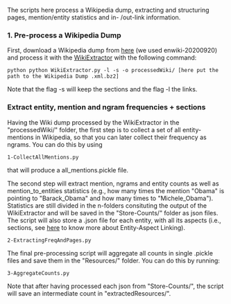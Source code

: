 The scripts here process a Wikipedia dump, extracting and structuring pages, mention/entity statistics and in- /out-link information.


### 1. Pre-process a Wikipedia Dump

First, download a Wikipedia dump from [here](https://dumps.wikimedia.org/enwiki/) (we used enwiki-20200920) and process it with the [WikiExtractor](http://medialab.di.unipi.it/wiki/Wikipedia_Extractor) with the following command:

```
python python WikiExtractor.py -l -s -o processedWiki/ [here put the path to the Wikipedia Dump .xml.bz2]
```
Note that the flag -s will keep the sections and the flag -l the links.

### Extract entity, mention and ngram frequencies + sections

Having the Wiki dump processed by the WikiExtractor in the "processedWiki/" folder, the first step is to collect a set of all entity-mentions in Wikipedia, so that you can later collect their frequency as ngrams. You can do this by using 
```
1-CollectAllMentions.py 
```
that will produce a all_mentions.pickle file. 

The second step will extract mention, ngrams and entity counts as well as mention_to_entities statistics (e.g., how many times the mention "Obama" is pointing to "Barack_Obama" and how many times to "Michele_Obama"). Statistics are still divided in the n-folders consituting the output of the WikiExtractor and will be saved in the "Store-Counts/" folder as json files. The script will also store a .json file for each entity, with all its aspects (i.e., sections, see [here](https://madoc.bib.uni-mannheim.de/49596/1/EAL.pdf) to know more about Entity-Aspect Linking). 
```
2-ExtractingFreqAndPages.py
```

The final pre-processing script will aggregate all counts in single .pickle files and save them in the "Resources/" folder. You can do this by running:
```
3-AggregateCounts.py
```
Note that after having processed each json from "Store-Counts/", the script will save an intermediate count in "extractedResources/".
